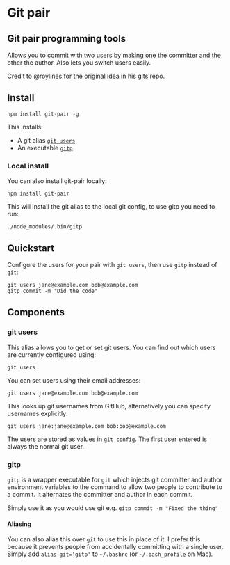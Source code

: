 # Git pair
## Git pair programming tools

Allows you to commit with two users by making one the committer and the other the author. Also lets you switch users easily.

Credit to @roylines for the original idea in his [gits](https://github.com/roylines/gits) repo.


## Install

    npm install git-pair -g

This installs:
- A git alias [`git users`](#git-users)
- An executable [`gitp`](#gitp)


### Local install

You can also install git-pair locally:

    npm install git-pair

This will install the git alias to the local git config, to use gitp you need to run:

    ./node_modules/.bin/gitp


## Quickstart

Configure the users for your pair with `git users`, then use `gitp` instead of `git`:

    git users jane@example.com bob@example.com
    gitp commit -m "Did the code"


## Components

### git users

This alias allows you to get or set git users.
You can find out which users are currently configured using:

    git users

You can set users using their email addresses:

    git users jane@example.com bob@example.com

This looks up git usernames from GitHub, alternatively you can specify usernames explicitly:

    git users jane:jane@example.com bob:bob@example.com

The users are stored as values in `git config`. The first user entered is always the normal git user.


### gitp

`gitp` is a wrapper executable for `git` which injects git committer and author environment variables to the command to allow two people to contribute to a commit. It alternates the committer and author in each commit.

Simply use it as you would use git e.g. `gitp commit -m "Fixed the thing"`


#### Aliasing

You can also alias this over `git` to use this in place of it. I prefer this because it prevents people from accidentally committing with a single user. Simply add `alias git='gitp'` to `~/.bashrc` (or `~/.bash_profile` on Mac).


